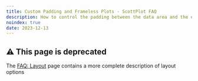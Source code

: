 ```yaml
---
title: Custom Padding and Frameless Plots - ScottPlot FAQ
description: How to control the padding between the data area and the edge of the figure
noindex: true
date: 2023-12-13
---
```


## ⚠️ This page is deprecated

The [FAQ: Layout](../layout/) page contains a more complete description of layout options